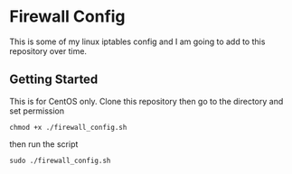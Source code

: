 # Firewall Config

This is some of my linux iptables config and I am going to add to this repository over time. 

## Getting Started

This is for CentOS only. Clone this repository then go to the directory and set permission

```
chmod +x ./firewall_config.sh
```

then run the script

```
sudo ./firewall_config.sh
```
